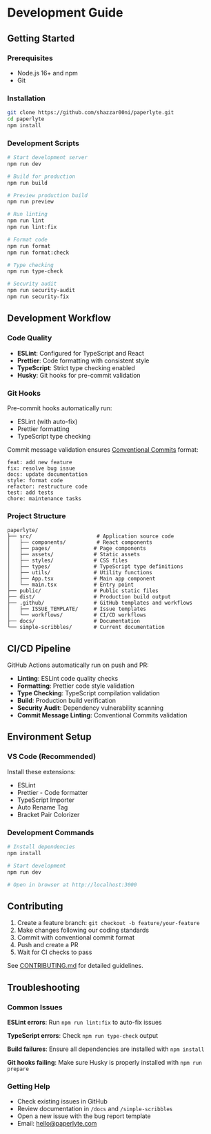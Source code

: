 # Development Guide

## Getting Started

### Prerequisites

- Node.js 16+ and npm
- Git

### Installation

```bash
git clone https://github.com/shazzar00ni/paperlyte.git
cd paperlyte
npm install
```

### Development Scripts

```bash
# Start development server
npm run dev

# Build for production
npm run build

# Preview production build
npm run preview

# Run linting
npm run lint
npm run lint:fix

# Format code
npm run format
npm run format:check

# Type checking
npm run type-check

# Security audit
npm run security-audit
npm run security-fix
```

## Development Workflow

### Code Quality

- **ESLint**: Configured for TypeScript and React
- **Prettier**: Code formatting with consistent style
- **TypeScript**: Strict type checking enabled
- **Husky**: Git hooks for pre-commit validation

### Git Hooks

Pre-commit hooks automatically run:

- ESLint (with auto-fix)
- Prettier formatting
- TypeScript type checking

Commit message validation ensures [Conventional Commits](https://www.conventionalcommits.org/) format:

```
feat: add new feature
fix: resolve bug issue
docs: update documentation
style: format code
refactor: restructure code
test: add tests
chore: maintenance tasks
```

### Project Structure

```
paperlyte/
├── src/                     # Application source code
│   ├── components/          # React components
│   ├── pages/              # Page components
│   ├── assets/             # Static assets
│   ├── styles/             # CSS files
│   ├── types/              # TypeScript type definitions
│   ├── utils/              # Utility functions
│   ├── App.tsx             # Main app component
│   └── main.tsx            # Entry point
├── public/                 # Public static files
├── dist/                   # Production build output
├── .github/                # GitHub templates and workflows
│   ├── ISSUE_TEMPLATE/     # Issue templates
│   └── workflows/          # CI/CD workflows
├── docs/                   # Documentation
└── simple-scribbles/       # Current documentation
```

## CI/CD Pipeline

GitHub Actions automatically run on push and PR:

- **Linting**: ESLint code quality checks
- **Formatting**: Prettier code style validation
- **Type Checking**: TypeScript compilation validation
- **Build**: Production build verification
- **Security Audit**: Dependency vulnerability scanning
- **Commit Message Linting**: Conventional Commits validation

## Environment Setup

### VS Code (Recommended)

Install these extensions:

- ESLint
- Prettier - Code formatter
- TypeScript Importer
- Auto Rename Tag
- Bracket Pair Colorizer

### Development Commands

```bash
# Install dependencies
npm install

# Start development
npm run dev

# Open in browser at http://localhost:3000
```

## Contributing

1. Create a feature branch: `git checkout -b feature/your-feature`
2. Make changes following our coding standards
3. Commit with conventional commit format
4. Push and create a PR
5. Wait for CI checks to pass

See [CONTRIBUTING.md](../CONTRIBUTING.md) for detailed guidelines.

## Troubleshooting

### Common Issues

**ESLint errors**: Run `npm run lint:fix` to auto-fix issues

**TypeScript errors**: Check `npm run type-check` output

**Build failures**: Ensure all dependencies are installed with `npm install`

**Git hooks failing**: Make sure Husky is properly installed with `npm run prepare`

### Getting Help

- Check existing issues in GitHub
- Review documentation in `/docs` and `/simple-scribbles`
- Open a new issue with the bug report template
- Email: hello@paperlyte.com
